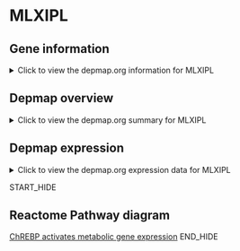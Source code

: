 <h1>MLXIPL</h1>

<h2>Gene information</h2>
<details>
  <summary>Click to view the depmap.org information for MLXIPL</summary>
  <iframe src="https://depmap.org/portal/gene/MLXIPL?tab=about" style="border:none;width:100%;height:800px"></iframe>
</details>

<h2>Depmap overview</h2>
<details>
  <summary>Click to view the depmap.org summary for MLXIPL</summary>
  <iframe src="https://depmap.org/portal/gene/MLXIPL?tab=overview" style="border:none;width:100%;height:800px"></iframe>
</details>

<h2>Depmap expression</h2>
<details>
  <summary>Click to view the depmap.org expression data for MLXIPL</summary>
  <iframe src="https://depmap.org/portal/gene/MLXIPL?tab=characterization" style="border:none;width:100%;height:800px"></iframe>
</details>


START_HIDE
<h2>Reactome Pathway diagram</h2>
<a href="https://reactome.org/PathwayBrowser/#/R-HSA-163765">ChREBP activates metabolic gene expression</a>
END_HIDE


